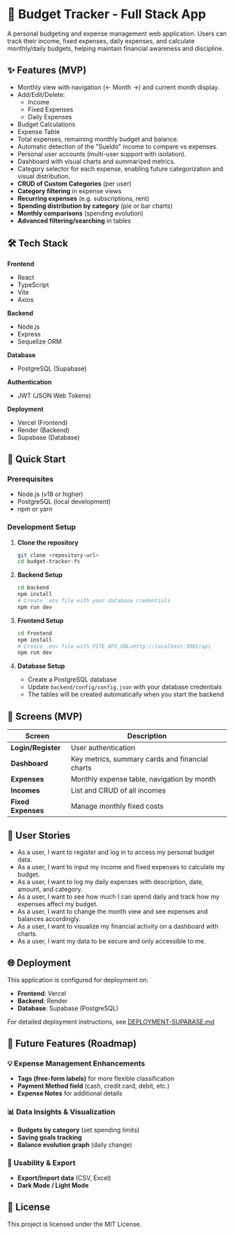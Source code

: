# 💸 Budget Tracker - Full Stack App

A personal budgeting and expense management web application. Users can track their income, fixed expenses, daily expenses, and calculate monthly/daily budgets, helping maintain financial awareness and discipline.

## ✨ Features (MVP)

- Monthly view with navigation (← Month →) and current month display.
- Add/Edit/Delete:
  - Income
  - Fixed Expenses
  - Daily Expenses
- Budget Calculations
- Expense Table
- Total expenses, remaining monthly budget and balance.
- Automatic detection of the "Sueldo" income to compare vs expenses.
- Personal user accounts (multi-user support with isolation).
- Dashboard with visual charts and summarized metrics.
- Category selector for each expense, enabling future categorization and visual distribution.
- **CRUD of Custom Categories** (per user)
- **Category filtering** in expense views
- **Recurring expenses** (e.g. subscriptions, rent)
- **Spending distribution by category** (pie or bar charts)
- **Monthly comparisons** (spending evolution)
- **Advanced filtering/searching** in tables

## 🛠️ Tech Stack

**Frontend**
- React
- TypeScript
- Vite
- Axios

**Backend**
- Node.js
- Express
- Sequelize ORM

**Database**
- PostgreSQL (Supabase)

**Authentication**
- JWT (JSON Web Tokens)

**Deployment**
- Vercel (Frontend)
- Render (Backend)
- Supabase (Database)

## 🚀 Quick Start

### Prerequisites
- Node.js (v18 or higher)
- PostgreSQL (local development)
- npm or yarn

### Development Setup

1. **Clone the repository**
   ```bash
   git clone <repository-url>
   cd budget-tracker-fs
   ```

2. **Backend Setup**
   ```bash
   cd backend
   npm install
   # Create .env file with your database credentials
   npm run dev
   ```

3. **Frontend Setup**
   ```bash
   cd frontend
   npm install
   # Create .env file with VITE_API_URL=http://localhost:3001/api
   npm run dev
   ```

4. **Database Setup**
   - Create a PostgreSQL database
   - Update `backend/config/config.json` with your database credentials
   - The tables will be created automatically when you start the backend

## 📱 Screens (MVP)

| Screen        | Description |
|---------------|-------------|
| **Login/Register** | User authentication |
| **Dashboard** | Key metrics, summary cards and financial charts |
| **Expenses** | Monthly expense table, navigation by month |
| **Incomes** | List and CRUD of all incomes |
| **Fixed Expenses** | Manage monthly fixed costs |

## 🧠 User Stories

- As a user, I want to register and log in to access my personal budget data.
- As a user, I want to input my income and fixed expenses to calculate my budget.
- As a user, I want to log my daily expenses with description, date, amount, and category.
- As a user, I want to see how much I can spend daily and track how my expenses affect my budget.
- As a user, I want to change the month view and see expenses and balances accordingly.
- As a user, I want to visualize my financial activity on a dashboard with charts.
- As a user, I want my data to be secure and only accessible to me.

## 🌐 Deployment

This application is configured for deployment on:
- **Frontend**: Vercel
- **Backend**: Render
- **Database**: Supabase (PostgreSQL)

For detailed deployment instructions, see [DEPLOYMENT-SUPABASE.md](./DEPLOYMENT-SUPABASE.md)

## 🔮 Future Features (Roadmap)

### 💡 Expense Management Enhancements
- **Tags (free-form labels)** for more flexible classification
- **Payment Method field** (cash, credit card, debit, etc.)
- **Expense Notes** for additional details

### 📊 Data Insights & Visualization
- **Budgets by category** (set spending limits)
- **Saving goals tracking**
- **Balance evolution graph** (daily change)

### 🧰 Usability & Export
- **Export/Import data** (CSV, Excel)
- **Dark Mode / Light Mode**

## 📝 License

This project is licensed under the MIT License.
